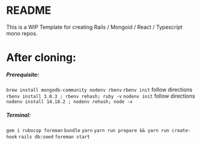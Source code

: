 # README

This is a WIP Template for creating Rails / Mongoid / React / Typescript mono repos.

# After cloning:

##### Prerequisite:

`brew install mongodb-community nodenv rbenv`
`rbenv init` follow directions
`rbenv install 3.0.3 ; rbenv rehash; ruby -v`
`nodenv init` follow directions
`nodenv install 14.18.2 ; nodenv rehash; node -v`

##### Terminal:

`gem i rubocop foreman`
`bundle`
`yarn`
`yarn run prepare && yarn run create-hook`
`rails db:seed`
`foreman start`
